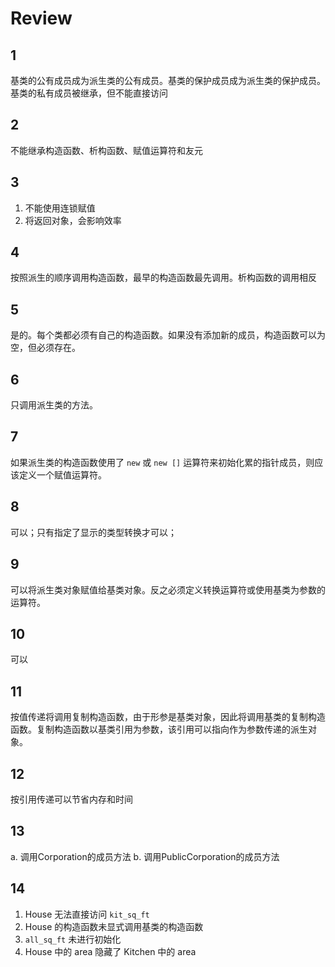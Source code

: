 <!--
 * @Author       : Lai Li
 * @E-mail       : laili_sclead@126.com
 * @Department   : Image Algorithm Department
 * @Date         : 2022-04-13 20:15:23
 * @LastEditors  : Lai Li
 * @LastEditTime : 2022-04-13 20:49:38
 * @FilePath     : review.md
 * @Description  :
 * Copyright (c) 2022 Chengdu Lead Science&Technology Co.,Ltd.,
 * All Rights Reserved.
-->

# Review

## 1

基类的公有成员成为派生类的公有成员。基类的保护成员成为派生类的保护成员。基类的私有成员被继承，但不能直接访问

## 2

不能继承构造函数、析构函数、赋值运算符和友元

## 3

1. 不能使用连锁赋值
2. 将返回对象，会影响效率

## 4

按照派生的顺序调用构造函数，最早的构造函数最先调用。析构函数的调用相反

## 5

是的。每个类都必须有自己的构造函数。如果没有添加新的成员，构造函数可以为空，但必须存在。

## 6

只调用派生类的方法。

## 7

如果派生类的构造函数使用了 `new` 或 `new []` 运算符来初始化累的指针成员，则应该定义一个赋值运算符。

## 8

可以；只有指定了显示的类型转换才可以；

## 9

可以将派生类对象赋值给基类对象。反之必须定义转换运算符或使用基类为参数的运算符。

## 10

可以

## 11

按值传递将调用复制构造函数，由于形参是基类对象，因此将调用基类的复制构造函数。复制构造函数以基类引用为参数，该引用可以指向作为参数传递的派生对象。

## 12

按引用传递可以节省内存和时间

## 13

a. 调用Corporation的成员方法
b. 调用PublicCorporation的成员方法

## 14

1. House 无法直接访问 `kit_sq_ft`
2. House 的构造函数未显式调用基类的构造函数
3. `all_sq_ft` 未进行初始化
4. House 中的 area 隐藏了 Kitchen 中的 area

